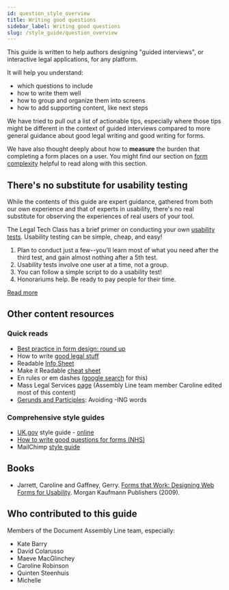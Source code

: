 ```yaml
---
id: question_style_overview
title: Writing good questions
sidebar_label: Writing good questions
slug: /style_guide/question_overview
---
```


<!-- original: https://docs.google.com/document/d/1B-_6A5OKZ0b3s8z2S14KdRQsK7ga4nmjjthJiaZMiB8/edit#heading=h.cvtj6d8ezh8x -->

This guide is written to help authors designing "guided interviews", or
interactive legal applications, for any platform.

It will help you understand:

* which questions to include
* how to write them well
* how to group and organize them into screens
* how to add supporting content, like next steps

We have tried to pull out a list of actionable tips, especially where
those tips might be different in the context of guided interviews compared to
more general guidance about good legal writing and good writing for forms.

We have also thought deeply about how to **measure** the burden that completing
a form places on a user. You might find our section on [form complexity](../components/RateMyPDF/ratemypdf_overview) helpful to read along with this section.

## There's no substitute for usability testing

While the contents of this guide are expert guidance, gathered from 
both our own experience and that of experts in usability, there's no 
real substitute for observing the experiences of real users of your tool.

The Legal Tech Class has a brief primer on conducting your own 
[usability tests](https://suffolklitlab.org/legal-tech-class/docs/testing/testing#usability-tests).
Usability testing can be simple, cheap, and easy!

1. Plan to conduct just a few--you'll learn most of what you need after the 
  third test, and gain almost nothing after a 5th test.
1. Usability tests involve one user at a time, not a group.  
1. You can follow a simple script to do a usability test!
1. Honorariums help. Be ready to pay people for their time.

[Read more](https://suffolklitlab.org/legal-tech-class/docs/testing/testing#usability-tests)

## Other content resources
### Quick reads
* [Best practice in form design: round up](https://www.effortmark.co.uk/best-practice-forms-design-round/)
* How to write [good legal stuff](https://www.law.indiana.edu/instruction/tanford/web/reference/how2writegood.pdf)
* Readable [Info Sheet](https://www.masslegalservices.org/system/files/library/Create%20a%20Readable%20Info%20Sheet%20in%206%20Steps.pdf)
* Make it Readable [cheat sheet](https://cheatography.com/stevem/cheat-sheets/make-it-readable/)
* En rules or em dashes ([google search](https://www.google.com/search?client=safari&rls=en&q=en+rules+or+em+dashes&ie=UTF-8&oe=UTF-8) for this)
* Mass Legal Services [page](https://www.masslegalservices.org/content/making-legal-information-readable-more-plain-language) (Assembly Line team member Caroline edited most of this content)
* [Gerunds and Participles](https://www.geist.com/writers/writers-toolbox/gerunds-and-participles-avoid-ing-words/): Avoiding -ING words

### Comprehensive style guides
* [UK.gov](http://uk.gov/) style guide - [online](https://www.gov.uk/guidance/content-design/writing-for-gov-uk#date-ranges)
* [How to write good questions for forms (NHS)](https://service-manual.nhs.uk/content/how-to-write-good-questions-for-forms)
* MailChimp [style guide](https://styleguide.mailchimp.com/word-list/)

## Books
* Jarrett, Caroline and Gaffney, Gerry. [Forms that Work: Designing Web Forms for Usability](https://www.amazon.com/Forms-that-Work-Interactive-Technologies/dp/1558607102/). Morgan Kaufmann Publishers (2009).

## Who contributed to this guide

Members of the Document Assembly Line team, especially:
* Kate Barry
* David Colarusso
* Maeve MacGlinchey
* Caroline Robinson
* Quinten Steenhuis
* Michelle